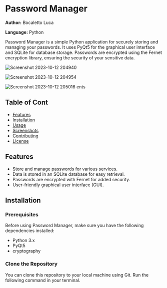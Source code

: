 # Password Manager

**Author:** Bocaletto Luca

**Language:** Python

Password Manager is a simple Python application for securely storing and managing your passwords. It uses PyQt5 for the graphical user interface and SQLite for database storage. Passwords are encrypted using the Fernet encryption library, ensuring the security of your sensitive data.

![Screenshot 2023-10-12 204940](https://github.com/elektronoide/Password-Manager/assets/134635227/7bc603b6-ebe6-42ac-b478-b3b2c63714e8)

![Screenshot 2023-10-12 204954](https://github.com/elektronoide/Password-Manager/assets/134635227/1304c937-c900-4696-bdeb-1c08be8bac49)

![Screenshot 2023-10-12 205016](https://github.com/elektronoide/Password-Manager/assets/134635227/a59beca8-ff1e-41dc-8249-459d788fdfb3)
ents

## Table of Cont

- [Features](#features)
- [Installation](#installation)
- [Usage](#usage)
- [Screenshots](#screenshots)
- [Contributing](#contributing)
- [License](#license)

## Features

- Store and manage passwords for various services.
- Data is stored in an SQLite database for easy retrieval.
- Passwords are encrypted with Fernet for added security.
- User-friendly graphical user interface (GUI).

## Installation

### Prerequisites

Before using Password Manager, make sure you have the following dependencies installed:

- Python 3.x
- PyQt5
- cryptography

### Clone the Repository

You can clone this repository to your local machine using Git. Run the following command in your terminal.
